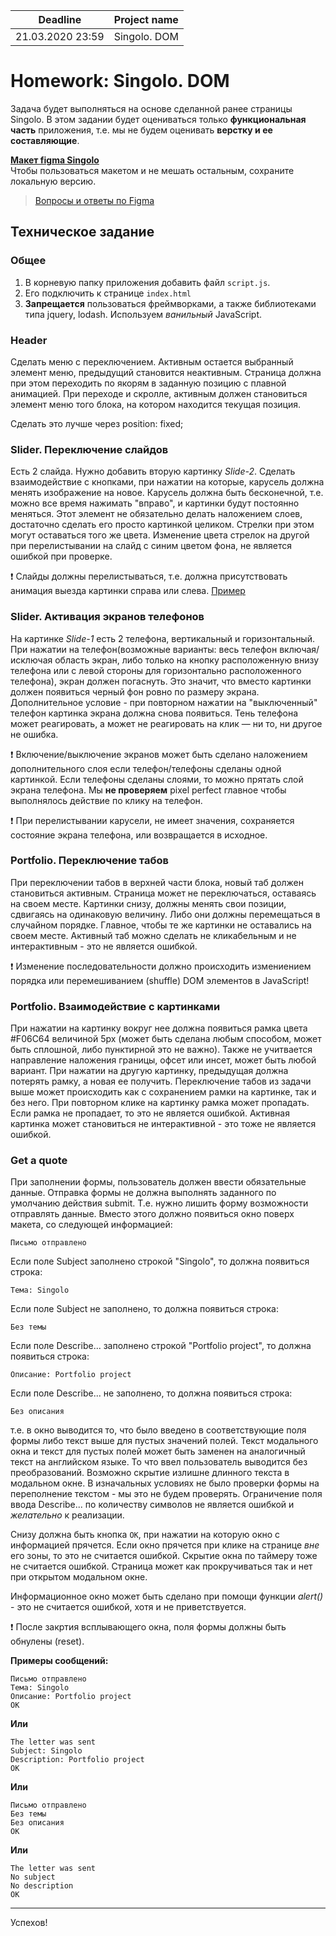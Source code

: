 | Deadline  | Project name |
|-----------|--------------|
| 21.03.2020 23:59 | Singolo. DOM |

# Homework: Singolo. DOM

Задача будет выполняться на основе сделанной ранее страницы Singolo. В этом задании будет оцениваться только **функциональная часть** приложения, т.е. мы не будем оценивать **верстку и ее составляющие**.

**[Макет figma Singolo](https://www.figma.com/file/HfBfQdMpn9X9FMPeocJGis/Singolo)**  
Чтобы пользоваться макетом и не мешать остальным, сохраните локальную версию. 
>[Вопросы и ответы по Figma](http://figmaweb.ru/faq-figma-otvety-na-samye-populyarnye-voprosy/)

## Техническое задание

### Общее  

1. В корневую папку приложения добавить файл `script.js`.  
2. Его подключить к странице `index.html` 
3. **Запрещается** пользоваться фреймворками, а также библиотеками типа jquery, lodash. Используем *ванильный* JavaScript.  

### Header  

Сделать меню с переключением. Активным остается выбранный элемент меню, предыдущий становится неактивным. Страница должна при этом переходить по якорям в заданную позицию с плавной анимацией. При переходе и скролле, активным должен становиться элемент меню того блока, на котором находится текущая позиция.
  
Сделать это лучше через position: fixed;  

### Slider. Переключение слайдов

Есть 2 слайда. Нужно добавить вторую картинку *Slide-2*. Сделать взаимодействие с кнопками, при нажатии на которые, карусель должна менять изображение на новое. Карусель должна быть бесконечной, т.е. можно все время нажимать "вправо", и картинки будут постоянно меняться. Этот элемент не обязательно делать наложением слоев, достаточно сделать его просто картинкой целиком. Стрелки при этом могут оставаться того же цвета. Изменение цвета стрелок на другой при перелистывании на слайд с синим цветом фона, не является ошибкой при проверке. 
  
❗ Слайды должны перелистываться, т.е. должна присутствовать анимация выезда картинки справа или слева. [Пример](https://itchief.ru/examples/lab.php?topic=javascript&file=chiefslider-with-refresh)  
  

### Slider. Активация экранов телефонов

На картинке *Slide-1* есть 2 телефона, вертикальный и горизонтальный. При нажатии на телефон(возможные варианты: весь телефон включая/исключая область экран, либо только на кнопку расположенную внизу телефона или с левой стороны для горизонтально расположенного телефона), экран должен погаснуть. Это значит, что вместо картинки должен появиться черный фон ровно по размеру экрана. Дополнительное условие - при повторном нажатии на "выключенный" телефон картинка экрана должна снова появиться. Тень телефона может реагировать, а может не реагировать на клик — ни то, ни другое не ошибка.

❗ Включение/выключение экранов может быть сделано наложением дополнительного слоя если телефон/телефоны сделаны одной картинкой. Если телефоны сделаны слоями, то можно прятать слой экрана телефона. Мы **не проверяем** pixel perfect главное чтобы выполнялось действие по клику на телефон.   
  
❗ При перелистывании карусели, не имеет значения, сохраняется состояние экрана телефона, или возвращается в исходное.

### Portfolio. Переключение табов

При переключении табов в верхней части блока, новый таб должен становиться активным. Страница может не переключаться, оставаясь на своем месте. Картинки снизу, должны менять свои позиции, сдвигаясь на одинаковую величину. Либо они должны перемещаться в случайном порядке. Главное, чтобы те же картинки не оставались на своем месте. Активный таб можно сделать не кликабельным и не интерактивным - это не является ошибкой.  

❗ Изменение последовательности должно происходить измениением порядка или перемешиванием (shuffle) DOM элементов в JavaScript!  

### Portfolio. Взаимодействие с картинками

При нажатии на картинку вокруг нее должна появиться рамка цвета #F06C64 величиной 5px (может быть сделана любым способом, может быть сплошной, либо пунктирной это не важно). Также не учитвается направление наложения границы, офсет или инсет, может быть любой вариант. При нажатии на другую картинку, предыдущая должна потерять рамку, а новая ее получить. Переключение табов из задачи выше может происходить как с сохранением рамки на картинке, так и без него. При повторном клике на картинку рамка может пропадать. Если рамка не пропадает, то это не является ошибкой. Активная картинка может становиться не интерактивной - это тоже не является ошибкой.

### Get a quote

При заполнении формы, пользователь должен ввести обязательные данные. Отправка формы не должна выполнять заданного по умолчанию действия submit. Т.е. нужно лишить форму возможности отправлять данные. Вместо этого должно появиться окно поверх макета, со следующей информацией:

`Письмо отправлено`

Если поле Subject заполнено строкой "Singolo", то должна появиться строка:

`Тема: Singolo`

Если поле Subject не заполнено, то должна появиться строка:

`Без темы`

Если поле Describe... заполнено строкой "Portfolio project", то должна появиться строка:

`Описание: Portfolio project`

Если поле Describe... не заполнено, то должна появиться строка:

`Без описания`

т.е. в окно выводится то, что было введено в соответствующие поля формы либо текст выше для пустых значений полей. Текст модального окна и текст для пустых полей может быть заменен на аналогичный текст на английском языке. То что ввел пользователь выводится без преобразований. Возможно скрытие излишне длинного текста в модальном окне. В изначальных условиях не было проверки формы на переполнение текстом - мы это не будем проверять. Ограничение поля ввода Describe... по количеству символов не является ошибкой и _желательно_ к реализации.

Снизу должна быть кнопка `OK`, при нажатии на которую окно с информацией прячется. Если окно прячется при клике на странице *вне* его зоны, то это не считается ошибкой. Скрытие окна по таймеру тоже не считается ошибкой. Страница может как прокручиваться так и нет при открытом модальном окне.

Информационное окно может быть сделано при помощи функции *alert()* - это не считается ошибкой, хотя и не приветствуется.  

❗ После закртия всплывающего окна, поля формы должны быть обнулены (reset).    

**Примеры сообщений:**

```
Письмо отправлено  
Тема: Singolo  
Описание: Portfolio project  
OK
```

**Или**

```
The letter was sent  
Subject: Singolo  
Description: Portfolio project  
OK
```

**Или**

```
Письмо отправлено  
Без темы  
Без описания  
OK
```

**Или**

```
The letter was sent  
No subject  
No description  
OK
```

-------------
Успехов!
